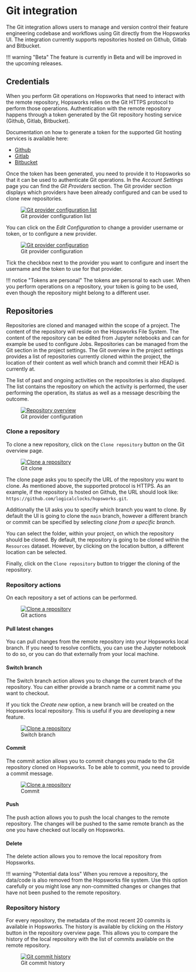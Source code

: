 # Git integration 

The Git integration allows users to manage and version control their feature engineering codebase and workflows using Git directly from the Hopsworks UI. The integration currently supports repositories hosted on Github, Gitlab and Bitbucket. 

!!! warning "Beta"
    The feature is currently in Beta and will be improved in the upcoming releases.

## Credentials

When you perform Git operations on Hopsworks that need to interact with the remote repository, Hopsworks relies on the Git HTTPS protocol to perform those operations. Authentication with the remote repository happens through a token generated by the Git repository hosting service (Github, Gitlab, Bitbucket).

Documentation on how to generate a token for the supported Git hosting services is available here:

- [Github](https://docs.github.com/en/authentication/keeping-your-account-and-data-secure/creating-a-personal-access-token)
- [Gitlab](https://docs.gitlab.com/ee/user/profile/personal_access_tokens.html)
- [Bitbucket](https://confluence.atlassian.com/bitbucketserver/http-access-tokens-939515499.html)

Once the token has been generated, you need to provide it to Hopsworks so that it can be used to authenticate Git operations. In the _Account Settings_ page you can find the _Git Providers_ section. The Git provider section displays which providers have been already configured and can be used to clone new repositories.

<p align="center">
  <figure>
    <a  href="../../assets/images/git/git_provider_1.png">
      <img src="../../assets/images/git/git_provider_1.png" alt="Git provider configuration list">
    </a>
    <figcaption>Git provider configuration list</figcaption>
  </figure>
</p>

You can click on the _Edit Configuration_ to change a provider username or token, or to configure a new provider.

<p align="center">
  <figure>
    <a  href="../../assets/images/git/git_provider_2.png">
      <img src="../../assets/images/git/git_provider_2.png" alt="Git provider configuration">
    </a>
    <figcaption>Git provider configuration</figcaption>
  </figure>
</p>

Tick the checkbox next to the provider you want to configure and insert the username and the token to use for that provider.

!!! notice "Tokens are personal"
    The tokens are personal to each user. When you perform operations on a repository, your token is going to be used, even though the repository might belong to a different user.  


## Repositories 

Repositories are cloned and managed within the scope of a project. The content of the repository will reside on the Hopsworks File System. The content of the repository can be edited from Jupyter notebooks and can for example be used to configure Jobs.
Repositories can be managed from the Git section in the project settings. The Git overview in the project settings provides a list of repositories currently cloned within the project, the location of their content as well which branch and commit their HEAD is currently at. 

The list of past and ongoing activities on the repositories is also displayed. The list contains the repository on which the activity is performed, the user performing the operation, its status as well as a message describing the outcome.

<p align="center">
  <figure>
    <a  href="../../assets/images/git/repository_overview.png">
      <img src="../../assets/images/git/repository_overview.png" alt="Repository overview">
    </a>
    <figcaption>Git provider configuration</figcaption>
  </figure>
</p>

### Clone a repository

To clone a new repository, click on the `Clone repository` button on the Git overview page.

<p align="center">
  <figure>
    <a  href="../../assets/images/git/git_clone.png">
      <img src="../../assets/images/git/git_clone.png" alt="Clone a repository">
    </a>
    <figcaption>Git clone</figcaption>
  </figure>
</p>

The clone page asks you to specify the URL of the repository you want to clone. As mentioned above, the supported protocol is HTTPS. As an example, if the repository is hosted on Github, the URL should look like: `https://github.com/logicalclocks/hopsworks.git`.

Additionally the UI asks you to specify which branch you want to clone. By default the UI is going to clone the `main` branch, however a different branch or commit can be specified by selecting _clone from a specific branch_.

You can select the folder, within your project, on which the repository should be cloned. By default, the repository is going to be cloned within the `Resources` dataset. However, by clicking on the location button, a different location can be selected.

Finally, click on the `Clone repository` button to trigger the cloning of the repository.


### Repository actions

On each repository a set of actions can be performed. 

<p align="center">
  <figure>
    <a  href="../../assets/images/git/git_actions.png">
      <img src="../../assets/images/git/git_actions.png" alt="Clone a repository">
    </a>
    <figcaption>Git actions</figcaption>
  </figure>
</p>

#### Pull latest changes 

You can pull changes from the remote repository into your Hopsworks local branch. If you need to resolve conflicts, you can use the Jupyter notebook to do so, or you can do that externally from your local machine. 

#### Switch branch

The Switch branch action allows you to change the current branch of the repository. You can either provide a branch name or a commit name you want to checkout.

If you tick the _Create new_ option, a new branch will be created on the Hopsworks local repository. This is useful if you are developing a new feature. 

<p align="center">
  <figure>
    <a  href="../../assets/images/git/switch_branch.png">
      <img src="../../assets/images/git/switch_branch.png" alt="Clone a repository">
    </a>
    <figcaption>Switch branch</figcaption>
  </figure>
</p>

#### Commit

The commit action allows you to commit changes you made to the Git repository cloned on Hopsworks. To be able to commit, you need to provide a commit message.

<p align="center">
  <figure>
    <a  href="../../assets/images/git/commit.png">
      <img src="../../assets/images/git/commit.png" alt="Clone a repository">
    </a>
    <figcaption>Commit</figcaption>
  </figure>
</p>

#### Push 

The push action allows you to push the local changes to the remote repository. The changes will be pushed to the same remote branch as the one you have checked out locally on Hopsworks.

#### Delete

The delete action allows you to remove the local repository from Hopsworks. 

!!! warning "Potential data loss"
    When you remove a repository, the data/code is also removed from the Hopsworks file system. Use this option carefully or you might lose any non-committed changes or changes that have not been pushed to the remote repository.

### Repository history

For every repository, the metadata of the most recent 20 commits is available in Hopsworks. The history is available by clicking on the _History_ button in the repository overview page.
This allows you to compare the history of the local repository with the list of commits available on the remote repository.

<p align="center">
  <figure>
    <a  href="../../assets/images/git/git_commit.png">
      <img src="../../assets/images/git/git_commit.png" alt="Git commit history">
    </a>
    <figcaption>Git commit history</figcaption>
  </figure>
</p>